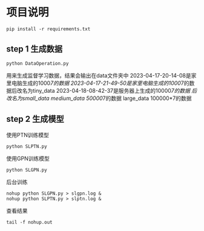 # 项目说明

```
pip install -r requirements.txt
```


## step 1 生成数据
```shell
python DataOperation.py 
```
用来生成监督学习数据，结果会输出在data文件夹中
2023-04-17-20-14-08是家里电脑生成的1000*7的数据
2023-04-17-21-49-50是家里电脑生成的1000*7的数据后改名为tiny_data
2023-04-18-08-42-37是服务器上生成的10000*7的数据 后改名为small_data
medium_data 50000*7的数据
large_data 100000*7的数据
## step 2 生成模型
使用PTN训练模型
```shell
python SLPTN.py
```
使用GPN训练模型
```
python SLGPN.py
```

后台训练
```
nohup python SLGPN.py > slgpn.log &
nohup python SLPTN.py > slptn.log &
```

查看结果
```
tail -f nohup.out
```